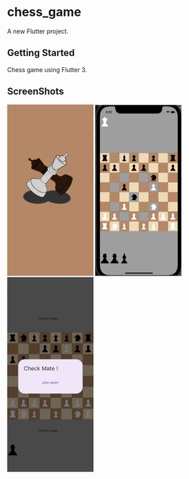 # chess_game

A new Flutter project.

## Getting Started

Chess game using Flutter 3.

## ScreenShots

<!-- Screenshot 1 -->
<img src="assets/screenshots/1.png" alt="MangaGo Screenshot 20" width="200"/>

<!-- Screenshot 2 -->
<img src="assets/screenshots/2.png" alt="MangaGo Screenshot 20" width="200"/>

<!-- Screenshot 3 -->
<img src="assets/screenshots/3.png" alt="MangaGo Screenshot 20" width="200"/>
